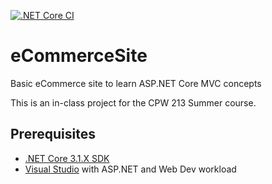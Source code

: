[![.NET Core CI](https://github.com/RyderDProgrammer/eCommerceSite/actions/workflows/dotnet.yml/badge.svg?branch=master)](https://github.com/RyderDProgrammer/eCommerceSite/actions/workflows/dotnet.yml)

# eCommerceSite
Basic eCommerce site to learn ASP.NET Core MVC concepts

This is an in-class project for the CPW 213 Summer course.

## Prerequisites
- [.NET Core 3.1.X SDK](https://dotnet.microsoft.com/download)
- [Visual Studio](https://visualstudio.microsoft.com/) with ASP.NET and Web Dev workload
